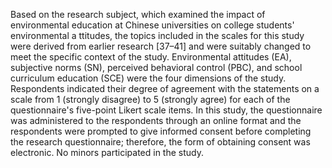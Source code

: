 Based on the research subject, which examined the impact of environmental education at Chinese universities on college students' environmental a  ttitudes, the topics included in the scales for this study were derived from earlier research [37–41] and were suitably changed to meet the specific context of the study. Environmental attitudes (EA), subjective norms (SN), perceived behavioral control (PBC), and school curriculum education (SCE) were the four dimensions of the study. Respondents indicated their degree of agreement with the statements on a scale from 1 (strongly disagree) to 5 (strongly agree) for each of the questionnaire's five-point Likert scale items. In this study, the questionnaire was administered to the respondents through an online format and the respondents were prompted to give informed consent before completing the research questionnaire; therefore, the form of obtaining consent was electronic. No minors participated in the study.
